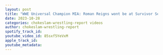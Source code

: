 ```yaml
---
layout: post
title: "WWE Universal Champion MIA: Roman Reigns wont be at Survivor Series? Ep#167"
date: 2023-10-28
categories: chokeslam-wrestling-report videos
author: chokeslam-wrestling-report
spotify_track_id: 
youtube_video_id: 85sxf5YeVxM
apple_track_id: 
youtube_metadata: 
---
```


